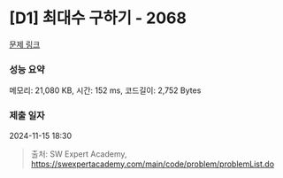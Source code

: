 # [D1] 최대수 구하기 - 2068 

[문제 링크](https://swexpertacademy.com/main/code/problem/problemDetail.do?contestProbId=AV5QQhbqA4QDFAUq) 

### 성능 요약

메모리: 21,080 KB, 시간: 152 ms, 코드길이: 2,752 Bytes

### 제출 일자

2024-11-15 18:30



> 출처: SW Expert Academy, https://swexpertacademy.com/main/code/problem/problemList.do